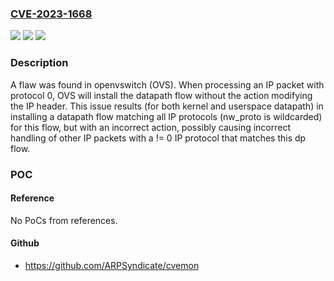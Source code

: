 ### [CVE-2023-1668](https://cve.mitre.org/cgi-bin/cvename.cgi?name=CVE-2023-1668)
![](https://img.shields.io/static/v1?label=Product&message=openvswitch&color=blue)
![](https://img.shields.io/static/v1?label=Version&message=n%2Fa&color=blue)
![](https://img.shields.io/static/v1?label=Vulnerability&message=CWE-670&color=brighgreen)

### Description

A flaw was found in openvswitch (OVS). When processing an IP packet with protocol 0, OVS will install the datapath flow without the action modifying the IP header. This issue results (for both kernel and userspace datapath) in installing a datapath flow matching all IP protocols (nw_proto is wildcarded) for this flow, but with an incorrect action, possibly causing incorrect handling of other IP packets with a != 0 IP protocol that matches this dp flow.

### POC

#### Reference
No PoCs from references.

#### Github
- https://github.com/ARPSyndicate/cvemon

